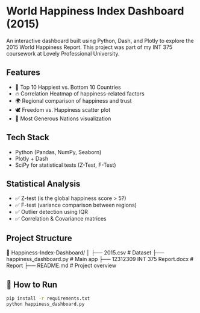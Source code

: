 #  World Happiness Index Dashboard (2015)

An interactive dashboard built using Python, Dash, and Plotly to explore the 2015 World Happiness Report. This project was part of my INT 375 coursework at Lovely Professional University.

##  Features

- 📌 Top 10 Happiest vs. Bottom 10 Countries
- 🔥 Correlation Heatmap of happiness-related factors
- 🌍 Regional comparison of happiness and trust
- 🕊️ Freedom vs. Happiness scatter plot
- 💝 Most Generous Nations visualization

##  Tech Stack

- Python (Pandas, NumPy, Seaborn)
- Plotly + Dash
- SciPy for statistical tests (Z-Test, F-Test)

##  Statistical Analysis

- ✅ Z-test (is the global happiness score > 5?)
- ✅ F-test (variance comparison between regions)
- ✅ Outlier detection using IQR
- ✅ Correlation & Covariance matrices

##  Project Structure

📁 Happiness-Index-Dashboard/
│
├── 2015.csv # Dataset
├── happiness_dashboard.py # Main app
├── 12312309 INT 375 Report.docx # Report
├── README.md # Project overview

## 🚀 How to Run

```bash
pip install -r requirements.txt
python happiness_dashboard.py

